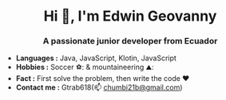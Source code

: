 <h1 align="center">Hi 👋, I'm Edwin Geovanny</h1>
<h3 align="center">A passionate junior developer from Ecuador</h3>
 
-  **Languages :** Java, JavaScript, Klotin, JavaScript
-  **Hobbies :** Soccer ⚽: & mountaineering ⛰️:
-  **Fact :** First solve the problem, then write the code :heart:
-  **Contact me :** Gtrab618(📫 chumbi21b@gmail.com)
